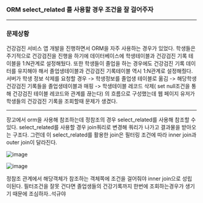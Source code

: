 ###  ORM select_related 를 사용할 경우 조건을 잘 걸어주자
--------------

### 문제상황

건강검진 서비스 앱 개발을 진행하면서 ORM을 자주 사용하는 경우가 있었다. 학생들은 주기적으로 건강검진을 진행을 하기에 데이터베이스에 학생테이블과 건강검진 기록 테이블을 1:N관계로 설정해뒀다. 
또한 학생들이 졸업을 하는 경우에도 건강검진 기록 데이터를 유지해야 해서 졸업생테이블과 건강검진 기록테이블 역시 1:N관계로 설정해줬다.
서버가 학생 정보 삭제를 요청할 경우 -> 학생정보를 졸업생 테이블로 옮김 -> 해당학생 건강검진 기록들을 졸업생테이블과 매핑 -> 학생테이블 레코드 삭제( set null조건을 통해 건강검진 테이블 레코드와 관계를 끊는다)
의 흐름으로 구성했는데 웹 페이지 유저가 학생들의 건강검진 기록을 조회할때 문제가 생겼다.

-----------

장고에서 orm을 사용해 참조하는데 정참조의 경우 select_related를 사용해 참조할 수 있다. select_related를 사용할 경우 join쿼리로 변경해 쿼리가 나가고 결과물을 받아오는 구조다.
그런데 이 select_related를 활용한 join은 필터링 조건에 따라 inner join과 outer join이 달라진다. 

![image](https://user-images.githubusercontent.com/58390757/119596606-779ae880-be1a-11eb-96ea-30f3ec4a3d3a.png)

![image](https://user-images.githubusercontent.com/58390757/119596638-884b5e80-be1a-11eb-8a0f-d70e5c4531fc.png)

정참조 관계에서 해당객체가 참조하는 객체쪽에 조건을 걸어줘야 inner join으로 성립이된다. 필터조건을 잘못 건다면 졸업생들의 건강기록까지 한번에 조회하는경우가 생기기 때문에 조심하자..석규야


